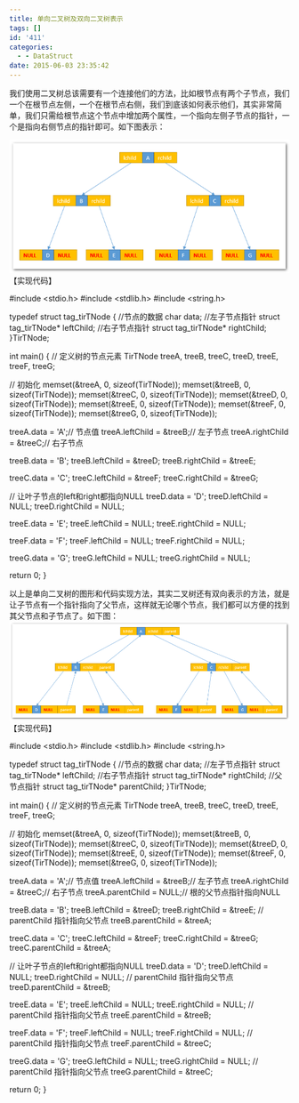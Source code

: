```yaml
---
title: 单向二叉树及双向二叉树表示
tags: []
id: '411'
categories:
  - - DataStruct
date: 2015-06-03 23:35:42
---
```


我们使用二叉树总该需要有一个连接他们的方法，比如根节点有两个子节点，我们一个在根节点左侧，一个在根节点右侧，我们到底该如何表示他们，其实非常简单，我们只需给根节点这个节点中增加两个属性，一个指向左侧子节点的指针，一个是指向右侧节点的指针即可。如下图表示：
<!-- more -->
[![2015-06-03_233317](/images/2015/06/2015-06-03_233317.png)](/images/2015/06/2015-06-03_233317.png) 【实现代码】

#include <stdio.h>
#include <stdlib.h>
#include <string.h>

typedef struct tag\_tirTNode
{
//节点的数据
char data;
//左子节点指针
struct tag\_tirTNode\* leftChild;
//右子节点指针
struct tag\_tirTNode\* rightChild;
}TirTNode;

int main()
{
// 定义树的节点元素
TirTNode treeA, treeB, treeC, treeD, treeE, treeF, treeG;

// 初始化
memset(&treeA, 0, sizeof(TirTNode));
memset(&treeB, 0, sizeof(TirTNode));
memset(&treeC, 0, sizeof(TirTNode));
memset(&treeD, 0, sizeof(TirTNode));
memset(&treeE, 0, sizeof(TirTNode));
memset(&treeF, 0, sizeof(TirTNode));
memset(&treeG, 0, sizeof(TirTNode));

treeA.data = 'A';// 节点值
treeA.leftChild = &treeB;// 左子节点
treeA.rightChild = &treeC;// 右子节点

treeB.data = 'B';
treeB.leftChild = &treeD;
treeB.rightChild = &treeE;

treeC.data = 'C';
treeC.leftChild = &treeF;
treeC.rightChild = &treeG;

// 让叶子节点的left和right都指向NULL
treeD.data = 'D';
treeD.leftChild = NULL;
treeD.rightChild = NULL;

treeE.data = 'E';
treeE.leftChild = NULL;
treeE.rightChild = NULL;

treeF.data = 'F';
treeF.leftChild = NULL;
treeF.rightChild = NULL;

treeG.data = 'G';
treeG.leftChild = NULL;
treeG.rightChild = NULL;

return 0;
}

以上是单向二叉树的图形和代码实现方法，其实二叉树还有双向表示的方法，就是让子节点有一个指针指向了父节点，这样就无论哪个节点，我们都可以方便的找到其父节点和子节点了。如下图： [![2015-06-03_233652](/images/2015/06/2015-06-03_233652.png)](/images/2015/06/2015-06-03_233652.png) 【实现代码】

#include <stdio.h>
#include <stdlib.h>
#include <string.h>

typedef struct tag\_tirTNode
{
//节点的数据
char data;
//左子节点指针
struct tag\_tirTNode\* leftChild;
//右子节点指针
struct tag\_tirTNode\* rightChild;
//父节点指针
struct tag\_tirTNode\* parentChild;
}TirTNode;





int main()
{
// 定义树的节点元素
TirTNode treeA, treeB, treeC, treeD, treeE, treeF, treeG;

// 初始化
memset(&treeA, 0, sizeof(TirTNode));
memset(&treeB, 0, sizeof(TirTNode));
memset(&treeC, 0, sizeof(TirTNode));
memset(&treeD, 0, sizeof(TirTNode));
memset(&treeE, 0, sizeof(TirTNode));
memset(&treeF, 0, sizeof(TirTNode));
memset(&treeG, 0, sizeof(TirTNode));

treeA.data = 'A';// 节点值
treeA.leftChild = &treeB;// 左子节点
treeA.rightChild = &treeC;// 右子节点
treeA.parentChild = NULL;// 根的父节点指针指向NULL

treeB.data = 'B';
treeB.leftChild = &treeD;
treeB.rightChild = &treeE;
// parentChild 指针指向父节点
treeB.parentChild = &treeA;

treeC.data = 'C';
treeC.leftChild = &treeF;
treeC.rightChild = &treeG;
treeC.parentChild = &treeA;

// 让叶子节点的left和right都指向NULL
treeD.data = 'D';
treeD.leftChild = NULL;
treeD.rightChild = NULL;
// parentChild 指针指向父节点
treeD.parentChild = &treeB;

treeE.data = 'E';
treeE.leftChild = NULL;
treeE.rightChild = NULL;
// parentChild 指针指向父节点
treeE.parentChild = &treeB;

treeF.data = 'F';
treeF.leftChild = NULL;
treeF.rightChild = NULL;
// parentChild 指针指向父节点
treeF.parentChild = &treeC;

treeG.data = 'G';
treeG.leftChild = NULL;
treeG.rightChild = NULL;
// parentChild 指针指向父节点
treeG.parentChild = &treeC;

return 0;
}